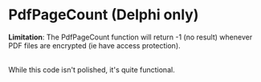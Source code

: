 # PdfPageCount (Delphi only)

**Limitation**: The PdfPageCount function will return -1 (no result) whenever PDF files are encrypted (ie have access protection).<br><br>

While this code isn't polished, it's quite functional.
